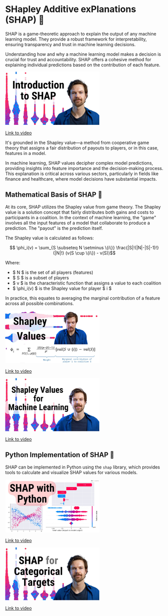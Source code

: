 # SHapley Additive exPlanations (SHAP) 🧮

SHAP is a game-theoretic approach to explain the output of any machine learning model. They provide a robust framework for interpretability, ensuring transparency and trust in machine learning decisions.



Understanding how and why a machine learning model makes a decision is crucial for trust and accountability. SHAP offers a cohesive method for explaining individual predictions based on the contribution of each feature. 

<img src="../images/MQ6fFDwjucohd.jpg" alt="" width="300" height="auto">

[Link to video](https://www.youtube.com/watch?v=MQ6fFDwjuco)

It's grounded in the Shapley value—a method from cooperative game theory that assigns a fair distribution of payouts to players, or in this case, features in a model.

In machine learning, SHAP values decipher complex model predictions, providing insights into feature importance and the decision-making process. This explanation is critical across various sectors, particularly in fields like finance and healthcare, where model decisions have substantial impacts.

## Mathematical Basis of SHAP 🧮

At its core, SHAP utilizes the Shapley value from game theory. The Shapley value is a solution concept that fairly distributes both gains and costs to participants in a coalition. In the context of machine learning, the "game" involves all the input features of a model that collaborate to produce a prediction. The "payout" is the prediction itself.

The Shapley value is calculated as follows:

$$ \phi_i(v) = \sum_{S \subseteq N \setminus \{i\}} \frac{|S|!(|N|-|S|-1)!}{|N|!} (v(S \cup \{i\}) - v(S))$$

Where:
- $ N $ is the set of all players (features)
- $ S $ is a subset of players
- $ v $ is the characteristic function that assigns a value to each coalition
- $ \phi_i(v) $ is the Shapley value for player $ i $

In practice, this equates to averaging the marginal contribution of a feature across all possible combinations.

<img src="../images/UJeu29wq7d0hd.jpg" alt="" width="300" height="auto">

[Link to video](https://www.youtube.com/watch?v=UJeu29wq7d0)

<img src="../images/b9qqbFudVhIhd.jpg" alt="" width="300" height="auto">

[Link to video](https://www.youtube.com/watch?v=b9qqbFudVhI)

## Python Implementation of SHAP 🐍

SHAP can be implemented in Python using the `shap` library, which provides tools to calculate and visualize SHAP values for various models. 


<img src="../images/L8_sVRhBDLUhd.jpg" alt="" width="300" height="auto">

[Link to video](https://www.youtube.com/watch?v=L8_sVRhBDLU)


<img src="../images/2xlgOu22YgEhd.jpg" alt="" width="300" height="auto">

[Link to video](https://www.youtube.com/watch?v=2xlgOu22YgE)
